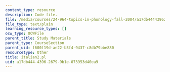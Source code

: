 ```yaml
---
content_type: resource
description: Code file.
file: /media/courses/24-964-topics-in-phonology-fall-2004/a17db444439626799b1e073953d40ea9_italian2.pl
file_type: text/plain
learning_resource_types: []
ocw_type: OCWFile
parent_title: Study Materials
parent_type: CourseSection
parent_uid: f600f19d-ae22-b3f4-9437-c8db79bbe880
resourcetype: Other
title: italian2.pl
uid: a17db444-4396-2679-9b1e-073953d40ea9
---
```

